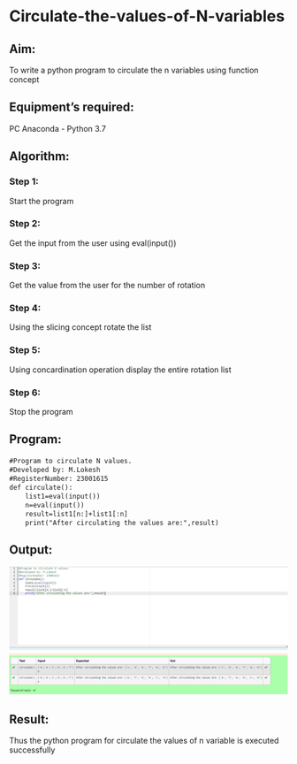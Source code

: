 # Circulate-the-values-of-N-variables
## Aim:
To write a python program to circulate the n variables using function concept
## Equipment’s required:
PC
Anaconda - Python 3.7
## Algorithm: 
### Step 1: 
Start the program
### Step 2: 
Get the input from the user using eval(input())
### Step 3: 
Get the value from the user for the number of rotation
### Step 4: 
Using the slicing concept rotate the list

### Step 5: 
Using concardination operation display the entire rotation list 
### Step 6: 
Stop the program
## Program:
```
#Program to circulate N values.
#Developed by: M.Lokesh
#RegisterNumber: 23001615
def circulate():
    list1=eval(input())
    n=eval(input())
    result=list1[n:]+list1[:n]
    print("After circulating the values are:",result)
```
## Output:
!["output"](/output.png)
## Result:
Thus the python program for circulate the values of n variable is executed successfully
